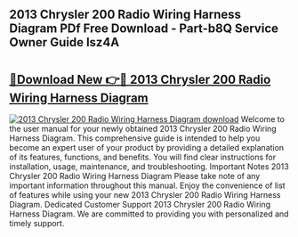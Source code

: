 ## 2013 Chrysler 200 Radio Wiring Harness Diagram PDf Free Download - Part-b8Q Service Owner Guide lsz4A

# <h2><a href="http://dftfn08.blite.top/?on=2013+Chrysler+200+Radio+Wiring+Harness+Diagram">🔗Download New 👉🔴 2013 Chrysler 200 Radio Wiring Harness Diagram</a></h2>

[![2013 Chrysler 200 Radio Wiring Harness Diagram download](https://i.imgur.com/lujVjoI.png)](http://dftfn08.blite.top/?on=2013+Chrysler+200+Radio+Wiring+Harness+Diagram)
Welcome to the user manual for your newly obtained 2013 Chrysler 200 Radio Wiring Harness Diagram. This comprehensive guide is intended to help you become an expert user of your product by providing a detailed explanation of its features, functions, and benefits. You will find clear instructions for installation, usage, maintenance, and troubleshooting. Important Notes 2013 Chrysler 200 Radio Wiring Harness Diagram Please take note of any important information throughout this manual. Enjoy the convenience of list of features while using your new 2013 Chrysler 200 Radio Wiring Harness Diagram. Dedicated Customer Support 2013 Chrysler 200 Radio Wiring Harness Diagram. We are committed to providing you with personalized and timely support.
